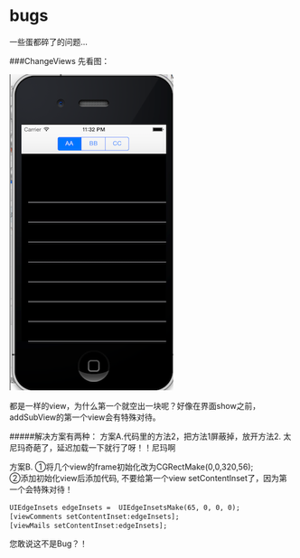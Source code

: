 bugs
====

一些蛋都碎了的问题...

###ChangeViews
先看图：

![ChangeViews](ChangeViews.png)

都是一样的view，为什么第一个就空出一块呢？好像在界面show之前，addSubView的第一个view会有特殊对待。

#####解决方案有两种：
方案A.代码里的方法2，把方法1屏蔽掉，放开方法2. 太尼玛奇葩了，延迟加载一下就行了呀！！尼玛啊

方案B.
  ①将几个view的frame初始化改为CGRectMake(0,0,320,56);       
  ②添加初始化view后添加代码, 不要给第一个view setContentInset了，因为第一个会特殊对待！
  
    UIEdgeInsets edgeInsets =  UIEdgeInsetsMake(65, 0, 0, 0);
    [viewComments setContentInset:edgeInsets];
    [viewMails setContentInset:edgeInsets];
    
您敢说这不是Bug？！
